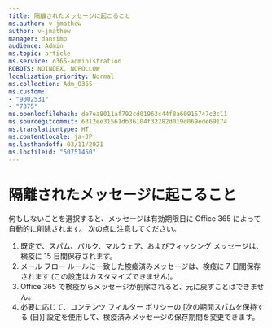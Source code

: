 ```yaml
---
title: 隔離されたメッセージに起こること
ms.author: v-jmathew
author: v-jmathew
manager: dansimp
audience: Admin
ms.topic: article
ms.service: o365-administration
ROBOTS: NOINDEX, NOFOLLOW
localization_priority: Normal
ms.collection: Adm_O365
ms.custom:
- "9002531"
- "7375"
ms.openlocfilehash: de7ea8011af792cd01963c44f8a60915747c3c11
ms.sourcegitcommit: 6312ee31561db36104f32282d019d069ede69174
ms.translationtype: HT
ms.contentlocale: ja-JP
ms.lasthandoff: 03/11/2021
ms.locfileid: "50751450"
---
```

# <a name="what-happens-to-quarantined-messages"></a>隔離されたメッセージに起こること

何もしないことを選択すると、メッセージは有効期限日に Office 365 によって自動的に削除されます。 次の点に注意してください。

1. 既定で、スパム、バルク、マルウェア、およびフィッシング メッセージは、検疫に 15 日間保存されます。
2. メール フロー ルールに一致した検疫済みメッセージは、検疫に 7 日間保存されます (この設定はカスタマイズできません)。
3. Office 365 で検疫からメッセージが削除されると、元に戻すことはできません。
4. 必要に応じて、コンテンツ フィルター ポリシーの [次の期間スパムを保持する (日)] 設定を使用して、検疫済みメッセージの保存期間を変更できます。
